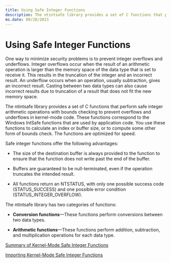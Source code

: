 ```yaml
---
title: Using Safe Integer Functions
description: The ntintsafe library provides a set of C functions that perform safe integer arithmetic operations with bounds checking to prevent overflows and underflows in kernel-mode code.
ms.date: 09/28/2023
---
```


# Using Safe Integer Functions

One way to minimize security problems is to prevent integer overflows and underflows. Integer overflows occur when the result of an arithmetic operation is larger than the memory space of the data type that is set to receive it. This results in the truncation of the integer and an incorrect result. An underflow occurs when an operation, usually subtraction, gives an incorrect result. Casting between two data types can also cause incorrect results due to truncation of a result that does not fit the new memory space.

The ntintsafe library provides a set of C functions that perform safe integer arithmetic operations with bounds checking to prevent overflows and underflows in kernel-mode code. These functions correspond to the Windows IntSafe functions that are used by application code. You use these functions to calculate an index or buffer size, or to compute some other form of bounds check. The functions are optimized for speed.

Safe integer functions offer the following advantages:

- The size of the destination buffer is always provided to the function to ensure that the function does not write past the end of the buffer.

- Buffers are guaranteed to be null-terminated, even if the operation truncates the intended result.

- All functions return an NTSTATUS, with only one possible success code (STATUS_SUCCESS) and one possible error condition (STATUS_INTEGER_OVERFLOW).

The ntintsafe library has two categories of functions:

- **Conversion functions**—These functions perform conversions between two data types.

- **Arithmetic functions**—These functions perform addition, subtraction, and multiplication operations for each data type.

[Summary of Kernel-Mode Safe Integer Functions](summary-of-safe-integer-functions.md)

[Importing Kernel-Mode Safe Integer Functions](importing-safe-integer-functions.md)
